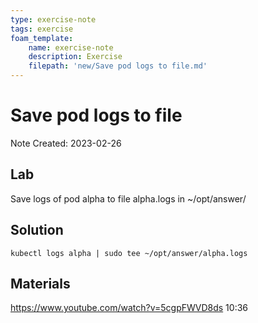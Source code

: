 ```yaml
---
type: exercise-note
tags: exercise
foam_template:
    name: exercise-note
    description: Exercise
    filepath: 'new/Save pod logs to file.md'
---
```

# Save pod logs to file
Note Created: 2023-02-26

## Lab 

Save logs of pod alpha to file alpha.logs in ~/opt/answer/

## Solution

```console
kubectl logs alpha | sudo tee ~/opt/answer/alpha.logs
```

## Materials
https://www.youtube.com/watch?v=5cgpFWVD8ds 10:36
